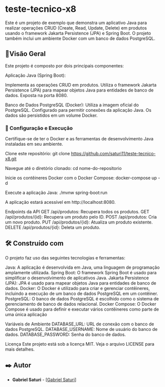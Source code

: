 # teste-tecnico-x8
  Este é um projeto de exemplo que demonstra um aplicativo Java para realizar operações CRUD (Create, Read, Update, Delete) em produtos usando o framework Jakarta Persistence (JPA) e Spring Boot. O projeto também inclui um ambiente Docker com um banco de dados PostgreSQL.

## 🚀Visão Geral
Este projeto é composto por dois principais componentes:

Aplicação Java (Spring Boot):

Implementa as operações CRUD em produtos.
Utiliza o framework Jakarta Persistence (JPA) para mapear objetos Java para entidades de banco de dados.
Exposta na porta 8080.

Banco de Dados PostgreSQL (Docker):
Utiliza a imagem oficial do PostgreSQL.
Configurado para permitir conexões da aplicação Java.
Os dados são persistidos em um volume Docker.


### 🔧 Configuração e Execução
Certifique-se de ter o Docker e as ferramentas de desenvolvimento Java instaladas em seu ambiente.

Clone este repositório:
git clone https://github.com/saturi11/teste-tecnico-x8.git

Navegue até o diretório clonado:
cd nome-do-repositorio

Inicie os contêineres Docker com o Docker Compose:
docker-compose up -d

Execute a aplicação Java:
./mvnw spring-boot:run

A aplicação estará acessível em http://localhost:8080.

Endpoints da API
GET /api/produtos: Recupera todos os produtos.
GET /api/produtos/{id}: Recupera um produto pelo ID.
POST /api/produtos: Cria um novo produto.
PUT /api/produtos/{id}: Atualiza um produto existente.
DELETE /api/produtos/{id}: Deleta um produto.

## 🛠️ Construído com
O projeto faz uso das seguintes tecnologias e ferramentas:

Java: A aplicação é desenvolvida em Java, uma linguagem de programação amplamente utilizada.
Spring Boot: O framework Spring Boot é usado para simplificar o desenvolvimento de aplicativos Java.
Jakarta Persistence (JPA): JPA é usado para mapear objetos Java para entidades de banco de dados.
Docker: O Docker é utilizado para criar e gerenciar contêineres, incluindo a execução de um banco de dados PostgreSQL em um contêiner.
PostgreSQL: O banco de dados PostgreSQL é escolhido como o sistema de gerenciamento de banco de dados relacional.
Docker Compose: O Docker Compose é usado para definir e executar vários contêineres como parte de uma única aplicação

Variáveis de Ambiente
DATABASE_URL: URL de conexão com o banco de dados PostgreSQL.
DATABASE_USERNAME: Nome de usuário do banco de dados.
DATABASE_PASSWORD: Senha do banco de dados.

Licença
Este projeto está sob a licença MIT. Veja o arquivo LICENSE para mais detalhes.
## ✒️ Autor
* **Gabriel Saturi** - [[Gabriel Saturi](https://github.com/saturi11)]
